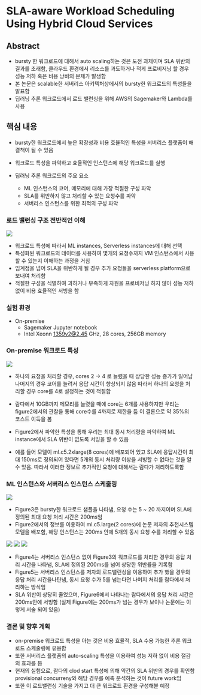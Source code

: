# SLA-aware Workload Scheduling Using Hybrid Cloud Services

## Abstract

- bursty 한 워크로드에 대해서 auto scaling하는 것은 도전 과제이며 SLA 위반의 결과를 초래함, 클라우드 환경에서 리소스를 과도하거나 적게 프로비저닝 할 경우 성능 저하 혹은 비용 낭비의 문제가 발생함
- 본 논문은 scalable한 서버리스 아키텍처상에서의 bursty한 워크로드의 특성들을 발표함
- 딥러닝 추론 워크로드에서 로드 밸런싱을 위해 AWS의 Sagemaker와 Lambda를 사용

## 핵심 내용

- bursty한 워크로드에서 높은 확장성과 비용 효율적인 특성을 서버리스 플랫폼이 해결책이 될 수 있음
- 워크로드 특성을 파악하고 효율적인 인스턴스에 해당 워크로드를 실행

- 딥러닝 추론 워크로드의 주요 요소
    - ML 인스턴스의 코어, 메모리에 대해 가장 적절한 구성 파악
    - SLA를 위반하지 않고 처리할 수 있는 요청수를 파악
    - 서버리스 인스턴스를 위한 최적의 구성 파악

### 로드 밸런싱 구조 전반적인 이해

<img src="assets/figure1" />

- 워크로드 특성에 따라서 ML instances, Serverless instances에 대해 선택
- 특성화된 워크로드의 데이터를 사용하여 몇개의 요청수까지 VM 인스턴스에서 사용할 수 있는지 이해하는 과정을 거침
- 임계점을 넘어 SLA을 위반하게 될 경우 추가 요청들을 serverless platform으로 보내여 처리함
- 적절한 구성을 식별하여 과하거나 부족하게 자원을 프로비저닝 하지 않아 성능 저하없이 비용 효율적인 서빙을 함

### 실험 환경

- On-premise
    - Sagemaker Jupyter notebook
    - Intel Xeonn 1359v2@2.45 GHz, 28 cores, 256GB memory

### On-premise 워크로드 특성

<img src="assets/figure2" />

- 하나의 요청을 처리할 경우, cores 2 → 4 로 늘렸을 때 상당한 성능 증가가 일어남
나머지의 경우 코어를 늘려서 응답 시간이 향상되지 않음
따라서 하나의 요청을 처리할 경우 core를 4로 설정하는 것이 적절함
- 람다에서 10GB까지 메모리를 늘렸을 때에 core는 6개를 사용하지만 우리는 figure2에서의 관찰을 통해 core수를 4까지로 제한을 둠 이 결론으로 약 35%의 코스트 이득을 봄

- Figure2에서 파악한 특성을 통해 우리는 최대 동시 처리량을 파악하여 ML instance에서 SLA 위반이 없도록 서빙을 할 수 있음
- 예를 들어 모델이 ml.c5.2xlarge(8 cores)에 배포되어 있고 SLA에 응답시간이 최대 150ms로 정의되어 있다면 5개의 동시 처리량 이상을 서빙할 수 없다는 것을 알 수 있음.
따라서 이러한 정보로 추가적인 요청에 대해서는 람다가 처리하도록함

### ML 인스턴스와 서버리스 인스턴스 스케줄링

<img src="assets/figure3" />

- Figure3은 bursty한 워크로드 샘플을 나타냄, 요청 수는 5 ~ 20 까지이며 SLA에 정의된 최대 요청 처리 시간은 200ms임
- Figure2에서의 정보를 이용하여 ml.c5.large(2 cores)에 논문 저자의 추천시스템 모델을 배포함, 해당 인스턴스는 200ms 안에 5개의 동시 요청 수를 처리할 수 있음

<img src="assets/figure4" />

<img src="assets/figure5" />

<img src="assets/figure6" />

- Figure4는 서버리스 인스턴스 없이 Figure3의 워크로드를 처리한 경우의 응답 처리 시간을 나타냄, SLA에 정의된 200ms를 넘어 상당한 위반률을 기록함
- Figure5는 서버리스 인스턴스를 저자의 로드밸런싱을 이용하여 추가 했을 경우의 응답 처리 시간을나탄냄, 동시 요청 수가 5를 넘는다면 나머지 처리를 람다에서 처리하는 방식임
- SLA 위반이 상당히 줄었으며, Figure6에서 나타나는 람다에서의 응답 처리 시간은 200ms안에 서빙함 (실제 Figure에는 200ms가 넘는 경우가 보이나 논문에는 이렇게 서술 되어 있음)

### 결론 및 향후 계획

- on-premise 워크로드 특성을 아는 것은 비용 효율적, SLA 수용 가능한 추론 워크로드 스케줄링에 유용함
- 또한 서버리스 플랫폼의 auto-scaling 특성을 이용하여 성능 저하 없이 비용 절감의 효과를 봄
- 현재의 실험으로, 람다의 clod start 특성에 의해 약간의 SLA 위반의 경우를 확인함
provisional concurreny와 해당 경우를 예측 분석하는 것이 future work임
- 또한 이 로드밸런싱 기술을 가지고 더 큰 워크로드 환경을 구성해볼 예정
